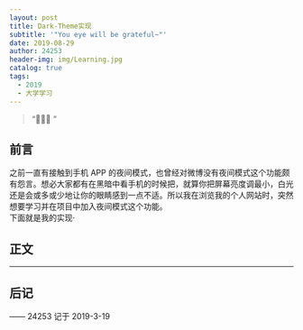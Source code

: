 ```yaml
---
layout: post
title: Dark-Theme实现
subtitle: '"You eye will be grateful~"'
date: 2019-08-29
author: 24253
header-img: img/Learning.jpg
catalog: true
tags:
  - 2019
  - 大学学习
---
```


> “🙉🙉🙉 ”

## 前言

之前一直有接触到手机 APP 的夜间模式，也曾经对微博没有夜间模式这个功能颇有怨言。想必大家都有在黑暗中看手机的时候把，就算你把屏幕亮度调最小，白光还是会或多或少地让你的眼睛感到一点不适。所以我在浏览我的个人网站时，突然想要学习并在项目中加入夜间模式这个功能。  
下面就是我的实现·

## 正文

---

## 后记

—— 24253 记于 2019-3-19
